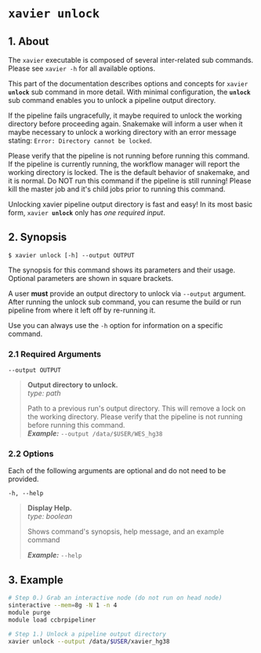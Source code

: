 # <code>xavier <b>unlock</b></code>

## 1. About 
The `xavier` executable is composed of several inter-related sub commands. Please see `xavier -h` for all available options.

This part of the documentation describes options and concepts for <code>xavier <b>unlock</b></code> sub command in more detail. With minimal configuration, the **`unlock`** sub command enables you to unlock a pipeline output directory. 

If the pipeline fails ungracefully, it maybe required to unlock the working directory before proceeding again. Snakemake will inform a user when it maybe necessary to unlock a working directory with an error message stating: `Error: Directory cannot be locked`. 

Please verify that the pipeline is not running before running this command. If the pipeline is currently running, the workflow manager will report the working directory is locked. The is the default behavior of snakemake, and it is normal. Do NOT run this command if the pipeline is still running! Please kill the master job and it's child jobs prior to running this command.

Unlocking xavier pipeline output directory is fast and easy! In its most basic form, <code>xavier <b>unlock</b></code> only has *one required input*.

## 2. Synopsis
```text
$ xavier unlock [-h] --output OUTPUT
```

The synopsis for this command shows its parameters and their usage. Optional parameters are shown in square brackets.

A user **must** provide an output directory to unlock via `--output` argument. After running the unlock sub command, you can resume the build or run pipeline from where it left off by re-running it. 

Use you can always use the `-h` option for information on a specific command. 

### 2.1 Required Arguments  

  `--output OUTPUT` 
> **Output directory to unlock.**  
> *type: path*
> 
> Path to a previous run's output directory. This will remove a lock on the working  directory. Please verify that the pipeline is not running before running this command.  
> ***Example:*** `--output /data/$USER/WES_hg38`

### 2.2 Options

Each of the following arguments are optional and do not need to be provided. 

  `-h, --help`            
> **Display Help.**  
> *type: boolean*
> 
> Shows command's synopsis, help message, and an example command
> 
> ***Example:*** `--help`


## 3. Example
```bash 
# Step 0.) Grab an interactive node (do not run on head node)
sinteractive --mem=8g -N 1 -n 4
module purge
module load ccbrpipeliner

# Step 1.) Unlock a pipeline output directory
xavier unlock --output /data/$USER/xavier_hg38
```
